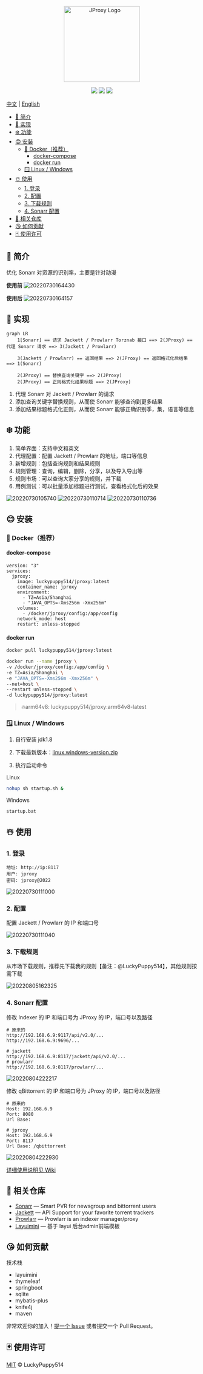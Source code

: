 <p align="center">
  <a href="https://github.com/LuckyPuppy514/jproxy">
    <img alt="JProxy Logo" width="200" src="https://raw.githubusercontent.com/LuckyPuppy514/pic-bed/main/common/logo.png">
  </a>
</p>
<p align="center">
  <a href="https://github.com/LuckyPuppy514/jproxy"><img allt="stars" src="https://badgen.net/github/stars/LuckyPuppy514/jproxy"/></a>
  <a href="https://github.com/LuckyPuppy514/jproxy"><img allt="forks" src="https://badgen.net/github/forks/LuckyPuppy514/jproxy"/></a>
  <a href="./LICENSE"><img allt="MIT License" src="https://badgen.net/github/license/LuckyPuppy514/jproxy"/></a>
</p>

[中文](https://github.com/LuckyPuppy514/jproxy/blob/main/README.zh_CN.md) | [English](https://github.com/LuckyPuppy514/jproxy/blob/main/README.md)

- [🐳 简介](#-简介)
- [👻 实现](#-实现)
- [❄️ 功能](#️-功能)
- [😊 安装](#-安装)
  - [🐳 Docker（推荐）](#-docker推荐)
    - [docker-compose](#docker-compose)
    - [docker run](#docker-run)
  - [🪟 Linux / Windows](#-linux--windows)
- [☃️ 使用](#️-使用)
  - [1. 登录](#1-登录)
  - [2. 配置](#2-配置)
  - [3. 下载规则](#3-下载规则)
  - [4. Sonarr 配置](#4-sonarr-配置)
- [👏 相关仓库](#-相关仓库)
- [😘 如何贡献](#-如何贡献)
- [🃏 使用许可](#-使用许可)

## 🐳 简介

优化 Sonarr 对资源的识别率，主要是针对动漫

**使用前**
![20220730164430](https://raw.githubusercontent.com/LuckyPuppy514/pic-bed/main/common/20220730164430.png)

**使用后**
![20220730164157](https://raw.githubusercontent.com/LuckyPuppy514/pic-bed/main/common/20220730164157.png)

## 👻 实现

```mermaid
graph LR
    1[Sonarr] == 请求 Jackett / Prowlarr Torznab 接口 ==> 2(JProxy) == 代理 Sonarr 请求 ==> 3(Jackett / Prowlarr) 

    3(Jackett / Prowlarr) == 返回结果 ==> 2(JProxy) == 返回格式化后结果 ==> 1(Sonarr)
    
    2(JProxy) == 替换查询关键字 ==> 2(JProxy)
    2(JProxy) == 正则格式化结果标题 ==> 2(JProxy)
```

1. 代理 Sonarr 对 Jackett / Prowlarr 的请求
2. 添加查询关键字替换规则，从而使 Sonarr 能够查询到更多结果
3. 添加结果标题格式化正则，从而使 Sonarr 能够正确识别季，集，语言等信息

## ❄️ 功能

1. 简单界面：支持中文和英文
2. 代理配置：配置 Jackett / Prowlarr 的地址，端口等信息
3. 新增规则：包括查询规则和结果规则
4. 规则管理：查询，编辑，删除，分享，以及导入导出等
5. 规则市场：可以查询大家分享的规则，并下载
6. 用例测试：可以批量添加标题进行测试，查看格式化后的效果

![20220730105740](https://raw.githubusercontent.com/LuckyPuppy514/pic-bed/main/common/20220730105740.png)
![20220730110714](https://raw.githubusercontent.com/LuckyPuppy514/pic-bed/main/common/20220730110714.png)
![20220730110736](https://raw.githubusercontent.com/LuckyPuppy514/pic-bed/main/common/20220730110736.png)

## 😊 安装

### 🐳 Docker（推荐）

#### docker-compose

```text
version: "3"
services:
  jproxy:
    image: luckypuppy514/jproxy:latest
    container_name: jproxy
    environment:
      - TZ=Asia/Shanghai
      - "JAVA_OPTS=-Xms256m -Xmx256m"
    volumes:
      - /docker/jproxy/config:/app/config
    network_mode: host
    restart: unless-stopped
```

#### docker run

```bash
docker pull luckypuppy514/jproxy:latest
```

```bash
docker run --name jproxy \
-v /docker/jproxy/config:/app/config \
-e TZ=Asia/Shanghai \
-e "JAVA_OPTS=-Xms256m -Xmx256m" \
--net=host \
--restart unless-stopped \
-d luckypuppy514/jproxy:latest
```

> 🔥arm64v8: luckypuppy514/jproxy:arm64v8-latest

### 🪟 Linux / Windows

1. 自行安装 jdk1.8
   >
2. 下载最新版本：[linux.windows-version.zip](https://github.com/LuckyPuppy514/jproxy/releases)
   >
3. 执行启动命令

Linux

```bash
nohup sh startup.sh &
```

Windows

```bat
startup.bat
```

## ☃️ 使用

### 1. 登录

```text
地址: http://ip:8117
用户: jproxy
密码: jproxy@2022
```

![20220730111000](https://raw.githubusercontent.com/LuckyPuppy514/pic-bed/main/common/20220730111000.png)

### 2. 配置

配置 Jackett / Prowlarr 的 IP 和端口号

![20220730111040](https://raw.githubusercontent.com/LuckyPuppy514/pic-bed/main/common/20220730111040.png)

### 3. 下载规则

从市场下载规则，推荐先下载我的规则【备注：@LuckyPuppy514】，其他规则按需下载

![20220805162325](https://raw.githubusercontent.com/LuckyPuppy514/pic-bed/main/common/20220805162325.png)

### 4. Sonarr 配置

修改 Indexer 的 IP 和端口号为 JProxy 的 IP，端口号以及路径

```text
# 原来的
http://192.168.6.9:9117/api/v2.0/...
http://192.168.6.9:9696/...

# jackett
http://192.168.6.9:8117/jackett/api/v2.0/...
# prowlarr
http://192.168.6.9:8117/prowlarr/...
```

![20220804222217](https://raw.githubusercontent.com/LuckyPuppy514/pic-bed/main/common/20220804222217.png)

修改 qBittorrent 的 IP 和端口号为 JProxy 的 IP，端口号以及路径

```text
# 原来的
Host: 192.168.6.9
Port: 8080
Url Base: 

# jproxy
Host: 192.168.6.9
Port: 8117
Url Base: /qbittorrent
```

![20220804222930](https://raw.githubusercontent.com/LuckyPuppy514/pic-bed/main/common/20220804222930.png)

[详细使用说明见 Wiki](https://github.com/LuckyPuppy514/jproxy/wiki)

## 👏 相关仓库

- [Sonarr](https://github.com/Sonarr/Sonarr) — Smart PVR for newsgroup and bittorrent users
- [Jackett](https://github.com/Jackett/Jackett) — API Support for your favorite torrent trackers
- [Prowlarr](https://github.com/Prowlarr/Prowlarr) — Prowlarr is an indexer manager/proxy
- [Layuimini](https://github.com/zhongshaofa/layuimini) — 基于 layui 后台admin前端模板

## 😘 如何贡献

技术栈

- layuimini
- thymeleaf
- springboot
- sqlite
- mybatis-plus
- knife4j
- maven

非常欢迎你的加入！[提一个 Issue](https://github.com/LuckyPuppy514/Play-With-MPV/issues/new) 或者提交一个 Pull Request。

## 🃏 使用许可

[MIT](https://github.com/LuckyPuppy514/jproxy/blob/main/LICENSE) © LuckyPuppy514

